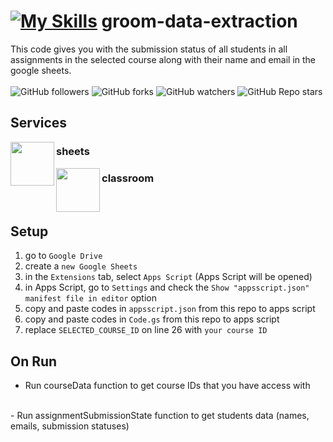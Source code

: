 # [![My Skills](https://skills.thijs.gg/icons?i=js)](https://skills.thijs.gg) groom-data-extraction
This code gives you with the submission status of all students in all assignments in the selected course along with their name and email in the google sheets.
<br/>
<br/>
![GitHub followers](https://img.shields.io/github/followers/errixed)
![GitHub forks](https://img.shields.io/github/forks/errixed/groom-data-extraction)
![GitHub watchers](https://img.shields.io/github/watchers/errixed/groom-data-extraction)
![GitHub Repo stars](https://img.shields.io/github/stars/errixed/groom-data-extraction)
## Services

<img
src="https://www.gstatic.com/images/branding/product/2x/sheets_96dp.png"
align="left"
width="70px"/>
### sheets

<img
src="https://www.gstatic.com/images/branding/product/2x/classroom_96dp.png"
align="left"
width="70px"/>
### classroom

<br/>

## Setup
1. go to `Google Drive`
2. create a `new Google Sheets`
3. in the `Extensions` tab, select `Apps Script` (Apps Script will be opened)
4. in Apps Script, go to `Settings` and check the `Show "appsscript.json" manifest file in editor` option
5. copy and paste codes in `appsscript.json` from this repo to apps script
6. copy and paste codes in `Code.gs` from this repo to apps script
7. replace `SELECTED_COURSE_ID` on line 26 with `your course ID`

## On Run
 - Run courseData function to get course IDs that you have access with
<br/>
 - Run assignmentSubmissionState function to get students data (names, emails, submission statuses)
